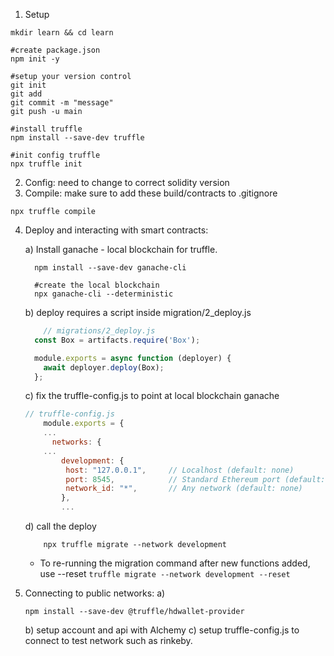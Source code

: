 1) Setup
````
mkdir learn && cd learn

#create package.json
npm init -y

#setup your version control
git init
git add
git commit -m "message"
git push -u main

#install truffle
npm install --save-dev truffle

#init config truffle
npx truffle init

````

2) Config: need to change to correct solidity version
3) Compile: make sure to add these build/contracts to .gitignore
````
npx truffle compile
````
4) Deploy and interacting with smart contracts:

      a) Install ganache - local blockchain for truffle.
      ````
        npm install --save-dev ganache-cli

        #create the local blockchain
        npx ganache-cli --deterministic
      ````
      b) deploy requires a script inside migration/2_deploy.js
      ````javascript
          // migrations/2_deploy.js
        const Box = artifacts.require('Box');

        module.exports = async function (deployer) {
          await deployer.deploy(Box);
        };
      ````
      c) fix the truffle-config.js to point at local blockchain ganache
      ````javascript
      // truffle-config.js
          module.exports = {
          ...
            networks: {
          ...
              development: {
               host: "127.0.0.1",     // Localhost (default: none)
               port: 8545,            // Standard Ethereum port (default: none)
               network_id: "*",       // Any network (default: none)
              },
              ...
      ````
      d) call the deploy 
      ````
          npx truffle migrate --network development
      ````
      * To re-running the migration command after new functions added, use --reset
            ````truffle migrate --network development --reset   ````
5) Connecting to public networks:
      a)
      ````
      npm install --save-dev @truffle/hdwallet-provider
      ````
      b) setup account and api with Alchemy
      c) setup truffle-config.js to connect to test network such as rinkeby.
      

